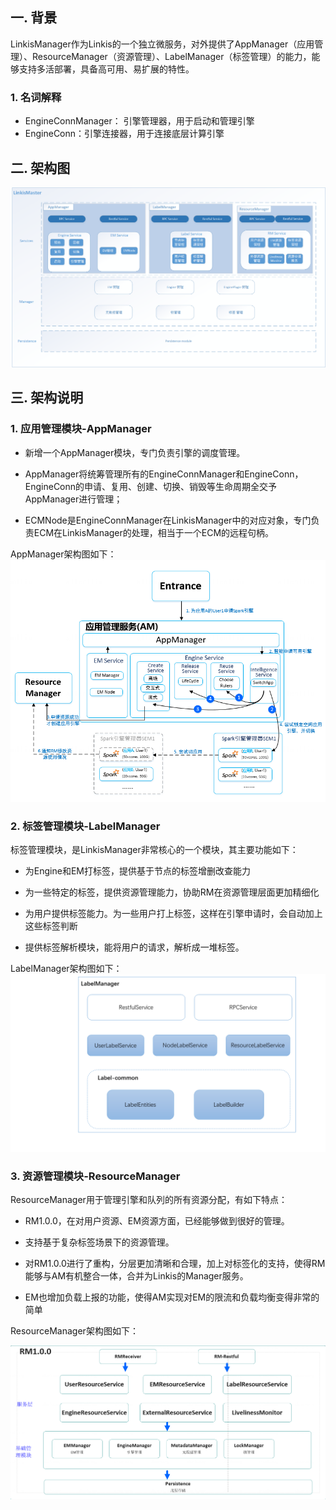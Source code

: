 ## 一. 背景
LinkisManager作为Linkis的一个独立微服务，对外提供了AppManager（应用管理）、ResourceManager（资源管理）、LabelManager（标签管理）的能力，能够支持多活部署，具备高可用、易扩展的特性。

### 1. 名词解释

- EngineConnManager： 引擎管理器，用于启动和管理引擎
- EngineConn：引擎连接器，用于连接底层计算引擎

## 二. 架构图

![01](../../../Images/Architecture/LinkisManager/LinkisManager-01.png)

## 三. 架构说明

### 1. 应用管理模块-AppManager

-   新增一个AppManager模块，专门负责引擎的调度管理。

-   AppManager将统筹管理所有的EngineConnManager和EngineConn，EngineConn的申请、复用、创建、切换、销毁等生命周期全交予AppManager进行管理；

-   ECMNode是EngineConnManager在LinkisManager中的对应对象，专门负责ECM在LinkisManager的处理，相当于一个ECM的远程句柄。

AppManager架构图如下：
![](../../../Images/Architecture/LinkisManager/AppManager-01.png)

  
### 2. 标签管理模块-LabelManager

标签管理模块，是LinkisManager非常核心的一个模块，其主要功能如下：

-   为Engine和EM打标签，提供基于节点的标签增删改查能力

-   为一些特定的标签，提供资源管理能力，协助RM在资源管理层面更加精细化

-   为用户提供标签能力。为一些用户打上标签，这样在引擎申请时，会自动加上这些标签判断

-   提供标签解析模块，能将用户的请求，解析成一堆标签。

LabelManager架构图如下：
![](../../../Images/Architecture/LinkisManager/LabelManager-01.png)



### 3. 资源管理模块-ResourceManager

ResourceManager用于管理引擎和队列的所有资源分配，有如下特点：

-   RM1.0.0，在对用户资源、EM资源方面，已经能够做到很好的管理。

-   支持基于复杂标签场景下的资源管理。

-   对RM1.0.0进行了重构，分层更加清晰和合理，加上对标签化的支持，使得RM能够与AM有机整合一体，合并为Linkis的Manager服务。

-   EM也增加负载上报的功能，使得AM实现对EM的限流和负载均衡变得非常的简单

ResourceManager架构图如下：

![](../../../Images/Architecture/LinkisManager/ResourceManager-01.png)

